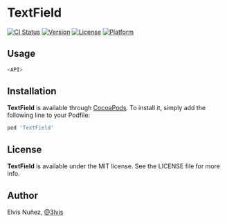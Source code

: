 # TextField

[![CI Status](http://img.shields.io/travis/3lvis/TextField.svg?style=flat)](https://travis-ci.org/3lvis/TextField)
[![Version](https://img.shields.io/cocoapods/v/TextField.svg?style=flat)](http://cocoadocs.org/docsets/TextField)
[![License](https://img.shields.io/cocoapods/l/TextField.svg?style=flat)](http://cocoadocs.org/docsets/TextField)
[![Platform](https://img.shields.io/cocoapods/p/TextField.svg?style=flat)](http://cocoadocs.org/docsets/TextField)

## Usage

```swift
<API>
```

## Installation

**TextField** is available through [CocoaPods](http://cocoapods.org). To install
it, simply add the following line to your Podfile:

```ruby
pod 'TextField'
```

## License

**TextField** is available under the MIT license. See the LICENSE file for more info.

## Author

Elvis Nuñez, [@3lvis](https://twitter.com/3lvis)
